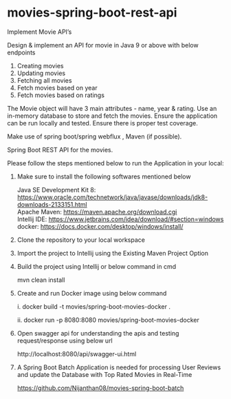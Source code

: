 # movies-spring-boot-rest-api


Implement Movie API’s

Design & implement an API for movie in Java 9 or above with below endpoints
1. Creating movies
2. Updating movies
3. Fetching all movies
4. Fetch movies based on year
5. Fetch movies based on ratings

The Movie object will have 3 main attributes - name, year & rating.
Use an in-memory database to store and fetch the movies.
Ensure the application can be run locally and tested.
Ensure there is proper test coverage.

Make use of spring boot/spring webflux , Maven (if possible).

Spring Boot REST API for the movies.

Please follow the steps mentioned below to run the Application in your local:

1. Make sure to install the following softwares mentioned below 

    Java SE Development Kit 8: https://www.oracle.com/technetwork/java/javase/downloads/jdk8-downloads-2133151.html <br/>
    Apache Maven: https://maven.apache.org/download.cgi <br/>
    Intellij IDE: https://www.jetbrains.com/idea/download/#section=windows
    docker: https://docs.docker.com/desktop/windows/install/

2. Clone the repository to your local workspace

3. Import the project to Intellij using the Existing Maven Project Option

4. Build the project using Intellij or below command in cmd

      mvn clean install

5. Create and run Docker image using below command

    i. docker build -t movies/spring-boot-movies-docker .

    ii. docker run -p 8080:8080 movies/spring-boot-movies-docker
      
6. Open swagger api for understanding the apis and testing request/response using below url

    http://localhost:8080/api/swagger-ui.html

7. A Spring Boot Batch Application is needed for processing User Reviews and update the Database with Top Rated Movies in Real-Time

    https://github.com/Nijanthan08/movies-spring-boot-batch

